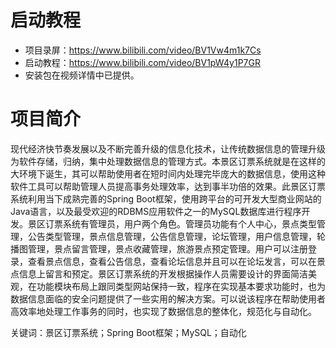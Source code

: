 # 启动教程

- 项目录屏：https://www.bilibili.com/video/BV1Vw4m1k7Cs
- 启动教程：https://www.bilibili.com/video/BV1pW4y1P7GR
- 安装包在视频详情中已提供。

# 项目简介
现代经济快节奏发展以及不断完善升级的信息化技术，让传统数据信息的管理升级为软件存储，归纳，集中处理数据信息的管理方式。本景区订票系统就是在这样的大环境下诞生，其可以帮助使用者在短时间内处理完毕庞大的数据信息，使用这种软件工具可以帮助管理人员提高事务处理效率，达到事半功倍的效果。此景区订票系统利用当下成熟完善的Spring Boot框架，使用跨平台的可开发大型商业网站的Java语言，以及最受欢迎的RDBMS应用软件之一的MySQL数据库进行程序开发。景区订票系统有管理员，用户两个角色。管理员功能有个人中心，景点类型管理，公告类型管理，景点信息管理，公告信息管理，论坛管理，用户信息管理，轮播图管理，景点留言管理，景点收藏管理，旅游景点预定管理。用户可以注册登录，查看景点信息，查看公告信息，查看论坛信息并且可以在论坛发言，可以在景点信息上留言和预定。景区订票系统的开发根据操作人员需要设计的界面简洁美观，在功能模块布局上跟同类型网站保持一致，程序在实现基本要求功能时，也为数据信息面临的安全问题提供了一些实用的解决方案。可以说该程序在帮助使用者高效率地处理工作事务的同时，也实现了数据信息的整体化，规范化与自动化。

关键词：景区订票系统；Spring Boot框架；MySQL；自动化
